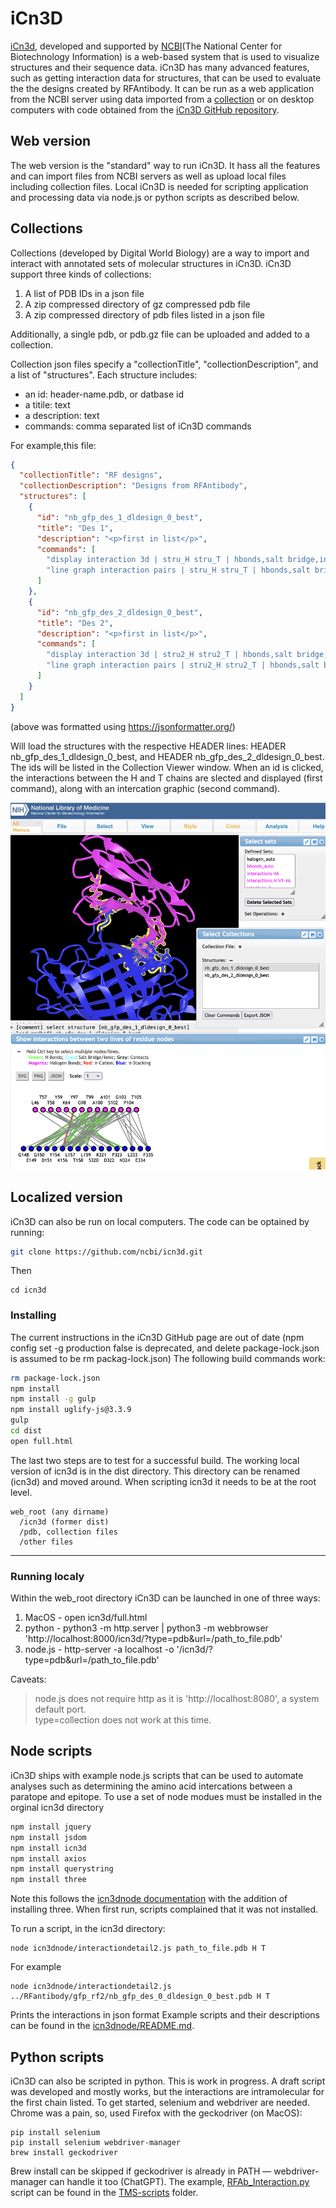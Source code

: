 # iCn3D
[iCn3d](https://www.ncbi.nlm.nih.gov/Structure/icn3d/), developed and supported by [NCBI](https://www.ncbi.nlm.nih.gov/)(The National Center for Biotechnology Information) is a web-based system that is used to visualize structures and their sequence data. iCn3D has many advanced features, such as getting interaction data for structures, that can be used to evaluate the the designs created by RFAntibody. It can be run as a web application from the NCBI server using data imported from a [collection](#collections) or on desktop computers with code obtained from the [iCn3D GitHub repository](https://github.com/ncbi/icn3d).

## Web version
The web version is the "standard" way to run iCn3D. It hass all the features and can import files from NCBI servers as well as upload local files including collection files. Local iCn3D is needed for scripting application and processing data via node.js or python scripts as described below. 

## Collections
Collections (developed by Digital World Biology) are a way to import and interact with annotated sets of molecular structures in iCn3D. iCn3D support three kinds of collections:
1. A list of PDB IDs in a json file
2. A zip compressed directory of gz compressed pdb file
3. A zip compressed directory of pdb files listed in a json file
   
Additionally, a single pdb, or pdb.gz file can be uploaded and added to a collection.

Collection json files specify a "collectionTitle", "collectionDescription", and a list of "structures". Each structure includes:
- an id: header-name.pdb, or datbase id
- a titile: text
- a description: text
- commands: comma separated list of iCn3D commands
  
For example,this file:
```json
{
  "collectionTitle": "RF designs",
  "collectionDescription": "Designs from RFAntibody",
  "structures": [
    {
      "id": "nb_gfp_des_1_dldesign_0_best",
      "title": "Des 1",
      "description": "<p>first in list</p>",
      "commands": [
        "display interaction 3d | stru_H stru_T | hbonds,salt bridge,interactions,halogen,pi-cation,pi-stacking | false | threshold 3.8 6 4 3.8 6 5.5",
        "line graph interaction pairs | stru_H stru_T | hbonds,salt bridge,interactions,halogen,pi-cation,pi-stacking | false | threshold 3.8 6 4 3.8 6 5.5"
      ]
    },
    {
      "id": "nb_gfp_des_2_dldesign_0_best",
      "title": "Des 2",
      "description": "<p>first in list</p>",
      "commands": [
        "display interaction 3d | stru2_H stru2_T | hbonds,salt bridge,interactions,halogen,pi-cation,pi-stacking | false | threshold 3.8 6 4 3.8 6 5.5",
        "line graph interaction pairs | stru2_H stru2_T | hbonds,salt bridge,interactions,halogen,pi-cation,pi-stacking | false | threshold 3.8 6 4 3.8 6 5.5"
      ]
    }
  ]
}
```
(above was formatted using https://jsonformatter.org/)

Will load the structures with the respective HEADER lines: HEADER nb_gfp_des_1_dldesign_0_best, and HEADER nb_gfp_des_2_dldesign_0_best. The ids will be listed in the Collection Viewer window. When an id is clicked, the interactions between the H and T chains are slected and displayed (first command), along with an intercation graphic (second command). 

![collection showing a selected structure and its interchain interactions](/images/icn3d-collection.png?raw=true)

## Localized version
iCn3D can also be run on local computers. The code can be optained by running:
```bash
git clone https://github.com/ncbi/icn3d.git
```
Then
```
cd icn3d
```
### Installing
The current instructions in the iCn3D GitHub page are out of date (npm config set -g production false is deprecated, and delete package-lock.json is assumed to be rm packag-lock.json) The following build commands work:
```bash
rm package-lock.json
npm install
npm install -g gulp
npm install uglify-js@3.3.9
gulp
cd dist
open full.html
```
The last two steps are to test for a successful build. The working local version of icn3d is in the dist directory. This directory can be renamed (icn3d) and moved around. When scripting icn3d it needs to be at the root level. 
```
web_root (any dirname)
  /icn3d (former dist)
  /pdb, collection files
  /other files
```
---
### Running localy
Within the web_root directory iCn3D can be launched in one of three ways:
1. MacOS   - open icn3d/full.html
2. python  - python3 -m http.server | python3 -m webbrowser 'http://localhost:8000/icn3d/?type=pdb&url=/path_to_file.pdb'
3. node.js - http-server -a localhost -o '/icn3d/?type=pdb&url=/path_to_file.pdb'

Caveats:
>node.js does not require http as it is 'http://localhost:8080', a system default port.  
>type=collection does not work at this time. 

## Node scripts
iCn3D ships with example node.js scripts that can be used to automate analyses such as determining the amino acid intercations between a paratope and epitope. To use a set of node modues must be installed in the orginal icn3d directory
```bash
npm install jquery
npm install jsdom
npm install icn3d
npm install axios
npm install querystring
npm install three
```
Note this follows the [icn3dnode documentation](https://github.com/ncbi/icn3d/blob/master/icn3dnode/README.md) with the addition of installing three. When first run, scripts complained that it was not installed. 

To run a script, in the icn3d directory:
```
node icn3dnode/interactiondetail2.js path_to_file.pdb H T
```
For example 
```
node icn3dnode/interactiondetail2.js ../RFantibody/gfp_rf2/nb_gfp_des_0_dldesign_0_best.pdb H T
```
Prints the interactions in json format
Example scripts and their descriptions can be found in the [icn3dnode/README.md](https://github.com/ncbi/icn3d/blob/master/icn3dnode/README.md). 

## Python scripts
iCn3D can also be scripted in python. This is work in progress. A draft script was developed and mostly works, but the interactions are intramolecular for the first chain listed. To get started, selenium and webdriver are needed. Chrome was a pain, so, used Firefox with the geckodriver (on MacOS):
```
pip install selenium
pip install selenium webdriver-manager
brew install geckodriver
```
Brew install can be skipped if geckodriver is already in PATH — webdriver-manager can handle it too (ChatGPT).
The example, [RFAb_Interaction.py](/TMS-scripts/RFAb_Interaction.py) script can be found in the [TMS-scripts](/TMS-scripts) folder. 



